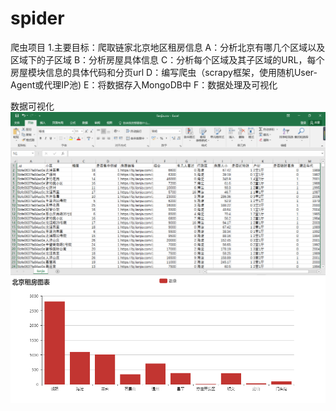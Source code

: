 # spider
爬虫项目
1.主要目标：爬取链家北京地区租房信息
A：分析北京有哪几个区域以及区域下的子区域
B：分析房屋具体信息
C：分析每个区域及其子区域的URL，每个房屋模块信息的具体代码和分页url
D：编写爬虫（scrapy框架，使用随机User-Agent或代理IP池)
E：将数据存入MongoDB中
F：数据处理及可视化

数据可视化
![image](https://github.com/SCP-511/spider/blob/master/lianjia/lianjia_data.png)
![image](https://github.com/SCP-511/spider/blob/master/lianjia/%E5%8C%97%E4%BA%AC%E7%A7%9F%E6%88%BF%E5%9B%BE%E8%A1%A8.png)


